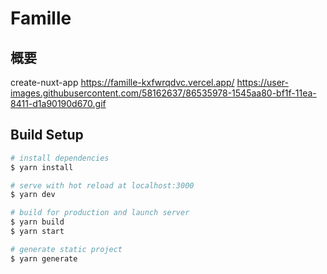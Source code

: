 # Famille

## 概要
create-nuxt-app
https://famille-kxfwrqdvc.vercel.app/
https://user-images.githubusercontent.com/58162637/86535978-1545aa80-bf1f-11ea-8411-d1a90190d670.gif

## Build Setup

```bash
# install dependencies
$ yarn install

# serve with hot reload at localhost:3000
$ yarn dev

# build for production and launch server
$ yarn build
$ yarn start

# generate static project
$ yarn generate
```
